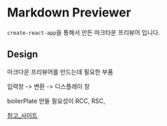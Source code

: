 # Markdown Previewer 


`create-react-app`을 통해서 만든 마크타운 프리뷰어 입니다.

## Design 

마크다운 프리뷰어를 만드는데 필요한 부품 

입력창  -> 변환 -> 디스플레이 창 


boilerPlate 만들 필요성이 
RCC, RSC,

[참고_사이트](http://markdownlivepreview.com/)
